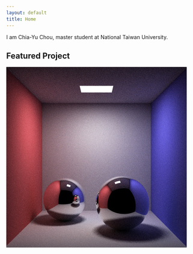 ```yaml
---
layout: default
title: Home
---
```


I am Chia-Yu Chou, master student at National Taiwan University.

## Featured Project
<a href="https://github.com/xh5a5n6k6/cadise/"><img src="./assets/img/cornell-box-sphere-global-64.jpg"></a>
